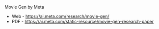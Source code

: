 Movie Gen by Meta

- Web - https://ai.meta.com/research/movie-gen/
- PDF - https://ai.meta.com/static-resource/movie-gen-research-paper
